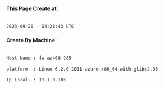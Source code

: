 
   
#### This Page Create at:

```bash

2023-09-20 - 04:28:43 UTC

```

#### Create By Machine:

```bash

Host Name : fv-az408-985

platform  : Linux-6.2.0-1011-azure-x86_64-with-glibc2.35

Ip Local  : 10.1.0.103

```

